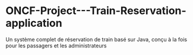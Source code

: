 # ONCF-Project---Train-Reservation-application
Un système complet de réservation de train basé sur Java, conçu à la fois pour les passagers et les administrateurs
